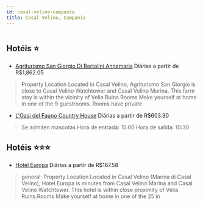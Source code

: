 ```yaml
---
id: casal-velino-campania
title: Casal Velino, Campania
---
```


<center><img src="https://assets.cosmos-data.com/1/024abf4ee860d7ecb21c7867f2e15b3a/510881.jpg" alt="" /></center>


## Hotéis ⭐️

-    [Agriturismo San Giorgio Di Bertolini Annamaria](https://www.hurb.com/aud/https://www.hurb.com/hoteis/casal-velino/agriturismo-san-giorgio-di-bertolini-annamaria-JNP-JP861019?cmp=18055) Diárias a partir de R$1,862.05
   > Property Location Located in Casal Velino, Agriturismo San Giorgio is close to Casal Velino Watchtower and Casal Velino Marina. This farm stay is within the vicinity of Velia Ruins.Rooms Make yourself at home in one of the 9 guestrooms. Rooms have private
-    [L'Oasi del Fauno Country House](https://www.hurb.com/aud/https://www.hurb.com/hoteis/casal-velino/l-oasi-del-fauno-country-house-JNP-JP433049?cmp=18055) Diárias a partir de R$603.30
   > Se admiten mascotas Hora de entrada: 15:00 Hora de salida: 10:30

## Hotéis ⭐️⭐️⭐️

-    [Hotel Europa](https://www.hurb.com/aud/https://www.hurb.com/hoteis/casal-velino/hotel-europa-JNP-JP02071X?cmp=18055) Diárias a partir de R$167.58
   > general: Property Location Located in Casal Velino (Marina di Casal Velino), Hotel Europa is minutes from Casal Velino Marina and Casal Velino Watchtower.  This hotel is within close proximity of Velia Ruins.Rooms Make yourself at home in one of the 25 in
